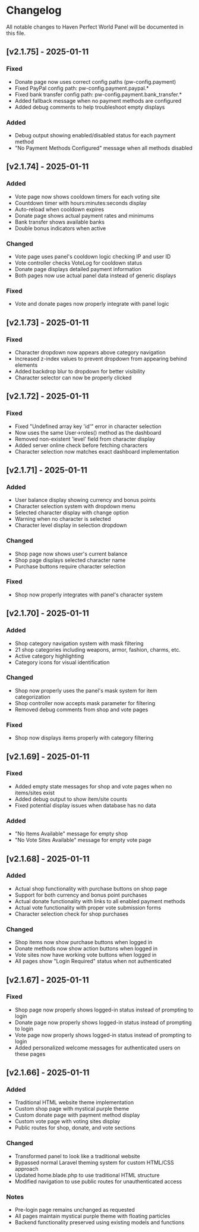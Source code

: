 # Changelog

All notable changes to Haven Perfect World Panel will be documented in this file.

## [v2.1.75] - 2025-01-11

### Fixed
- Donate page now uses correct config paths (pw-config.payment)
- Fixed PayPal config path: pw-config.payment.paypal.*
- Fixed bank transfer config path: pw-config.payment.bank_transfer.*
- Added fallback message when no payment methods are configured
- Added debug comments to help troubleshoot empty displays

### Added
- Debug output showing enabled/disabled status for each payment method
- "No Payment Methods Configured" message when all methods disabled

## [v2.1.74] - 2025-01-11

### Added
- Vote page now shows cooldown timers for each voting site
- Countdown timer with hours:minutes:seconds display
- Auto-reload when cooldown expires
- Donate page shows actual payment rates and minimums
- Bank transfer shows available banks
- Double bonus indicators when active

### Changed
- Vote page uses panel's cooldown logic checking IP and user ID
- Vote controller checks VoteLog for cooldown status
- Donate page displays detailed payment information
- Both pages now use actual panel data instead of generic displays

### Fixed
- Vote and donate pages now properly integrate with panel logic

## [v2.1.73] - 2025-01-11

### Fixed
- Character dropdown now appears above category navigation
- Increased z-index values to prevent dropdown from appearing behind elements
- Added backdrop blur to dropdown for better visibility
- Character selector can now be properly clicked

## [v2.1.72] - 2025-01-11

### Fixed
- Fixed "Undefined array key 'id'" error in character selection
- Now uses the same User->roles() method as the dashboard
- Removed non-existent 'level' field from character display
- Added server online check before fetching characters
- Character selection now matches exact dashboard implementation

## [v2.1.71] - 2025-01-11

### Added
- User balance display showing currency and bonus points
- Character selection system with dropdown menu
- Selected character display with change option
- Warning when no character is selected
- Character level display in selection dropdown

### Changed
- Shop page now shows user's current balance
- Shop page displays selected character name
- Purchase buttons require character selection

### Fixed
- Shop now properly integrates with panel's character system

## [v2.1.70] - 2025-01-11

### Added
- Shop category navigation system with mask filtering
- 21 shop categories including weapons, armor, fashion, charms, etc.
- Active category highlighting
- Category icons for visual identification

### Changed
- Shop now properly uses the panel's mask system for item categorization
- Shop controller now accepts mask parameter for filtering
- Removed debug comments from shop and vote pages

### Fixed
- Shop now displays items properly with category filtering

## [v2.1.69] - 2025-01-11

### Fixed
- Added empty state messages for shop and vote pages when no items/sites exist
- Added debug output to show item/site counts
- Fixed potential display issues when database has no data

### Added
- "No Items Available" message for empty shop
- "No Vote Sites Available" message for empty vote page

## [v2.1.68] - 2025-01-11

### Added
- Actual shop functionality with purchase buttons on shop page
- Support for both currency and bonus point purchases
- Actual donate functionality with links to all enabled payment methods
- Actual vote functionality with proper vote submission forms
- Character selection check for shop purchases

### Changed
- Shop items now show purchase buttons when logged in
- Donate methods now show action buttons when logged in
- Vote sites now have working vote buttons when logged in
- All pages show "Login Required" status when not authenticated

## [v2.1.67] - 2025-01-11

### Fixed
- Shop page now properly shows logged-in status instead of prompting to login
- Donate page now properly shows logged-in status instead of prompting to login  
- Vote page now properly shows logged-in status instead of prompting to login
- Added personalized welcome messages for authenticated users on these pages

## [v2.1.66] - 2025-01-11

### Added
- Traditional HTML website theme implementation
- Custom shop page with mystical purple theme
- Custom donate page with payment method display
- Custom vote page with voting sites display
- Public routes for shop, donate, and vote sections

### Changed
- Transformed panel to look like a traditional website
- Bypassed normal Laravel theming system for custom HTML/CSS approach
- Updated home.blade.php to use traditional HTML structure
- Modified navigation to use public routes for unauthenticated access

### Notes
- Pre-login page remains unchanged as requested
- All pages maintain mystical purple theme with floating particles
- Backend functionality preserved using existing models and functions